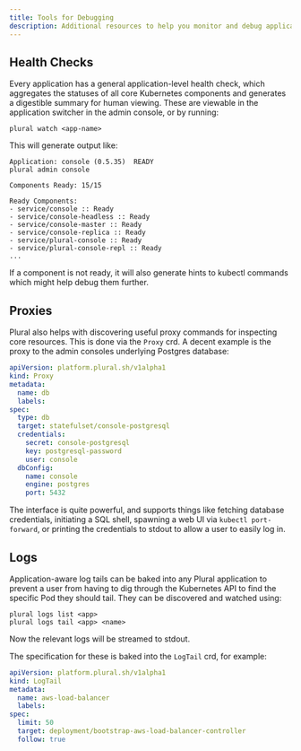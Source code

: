 ```yaml
---
title: Tools for Debugging
description: Additional resources to help you monitor and debug applications.
---
```

## Health Checks

Every application has a general application-level health check, which aggregates the statuses of all core Kubernetes components and generates a digestible summary for human viewing.  These are viewable in the application switcher in the admin console, or by running:

```
plural watch <app-name>
```

This will generate output like:

```
Application: console (0.5.35)  READY
plural admin console

Components Ready: 15/15

Ready Components:
- service/console :: Ready
- service/console-headless :: Ready
- service/console-master :: Ready
- service/console-replica :: Ready
- service/plural-console :: Ready
- service/plural-console-repl :: Ready
...
```

If a component is not ready, it will also generate hints to kubectl commands which might help debug them further.

## Proxies

Plural also helps with discovering useful proxy commands for inspecting core resources.  This is done via the `Proxy` crd.  A decent example is the proxy to the admin consoles underlying Postgres database:

```yaml
apiVersion: platform.plural.sh/v1alpha1
kind: Proxy
metadata:
  name: db
  labels:
spec:
  type: db
  target: statefulset/console-postgresql
  credentials:
    secret: console-postgresql
    key: postgresql-password
    user: console
  dbConfig:
    name: console
    engine: postgres
    port: 5432
```

The interface is quite powerful, and supports things like fetching database credentials, initiating a SQL shell, spawning a web UI via `kubectl port-forward`, or printing the credentials to stdout to allow a user to easily log in.

## Logs

Application-aware log tails can be baked into any Plural application to prevent a user from having to dig through the Kubernetes API to find the specific Pod they should tail.  They can be discovered and watched using:

```shell {% showHeader=false %}
plural logs list <app>
plural logs tail <app> <name>
```

Now the relevant logs will be streamed to stdout.

The specification for these is baked into the `LogTail` crd, for example:

```yaml
apiVersion: platform.plural.sh/v1alpha1
kind: LogTail
metadata:
  name: aws-load-balancer
  labels:
spec:
  limit: 50
  target: deployment/bootstrap-aws-load-balancer-controller
  follow: true
```